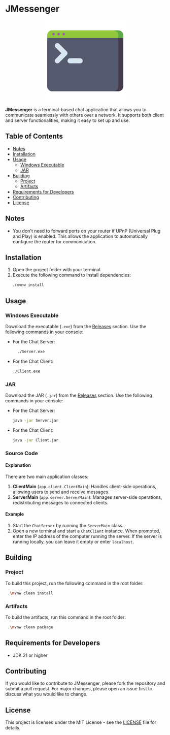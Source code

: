 # JMessenger

<div style="text-align: center;">
    <img src="src/main/resources/images/command.png" alt="command"/>
</div>

**JMessenger** is a terminal-based chat application that allows you to communicate seamlessly with others over a
network. It supports both client and server functionalities, making it easy to set up and use.

## Table of Contents

- [Notes](#notes)
- [Installation](#installation)
- [Usage](#usage)
    - [Windows Executable](#windows-executable)
    - [JAR](#jar)
- [Building](#building)
    - [Project](#project)
    - [Artifacts](#artifacts)
- [Requirements for Developers](#requirements-for-developers)
- [Contributing](#contributing)
- [License](#license)

## Notes

- You don't need to forward ports on your router if UPnP (Universal Plug and Play) is enabled. This allows the
  application to automatically configure the router for communication.

## Installation

1. Open the project folder with your terminal.
2. Execute the following command to install dependencies:

```bash
   ./mvnw install
```

## Usage

### Windows Executable

Download the executable (`.exe`) from the [Releases](https://github.com/FelipeKobra/JavaTerminalChat/releases) section.
Use the following commands in your console:

- For the Chat Server:
  ```bash
    ./Server.exe
  ```
- For the Chat Client:
    ```bash
    ./Client.exe
    ```

### JAR

Download the JAR (`.jar`) from the [Releases](https://github.com/FelipeKobra/JavaTerminalChat/releases) section. Use the
following commands in your console:

- For the Chat Server:
    ```bash
    java -jar Server.jar
    ```
- For the Chat Client:
    ```bash
  java -jar Client.jar
    ```

### Source Code

#### Explanation

There are two main application classes:

1. **ClientMain** (`app.client.ClientMain`): Handles client-side operations, allowing users to send and receive
   messages.
2. **ServerMain** (`app.server.ServerMain`): Manages server-side operations, redistributing messages to connected
   clients.

#### Example

1. Start the `ChatServer` by running the `ServerMain` class.
2. Open a new terminal and start a `ChatClient` instance. When prompted, enter the IP address of the computer running
   the server. If the server is running locally, you can leave it empty or enter `localhost`.

## Building

### Project

To build this project, run the following command in the root folder:

   ```bash
    .\mvnw clean install
   ```

### Artifacts

To build the artifacts, run this command in the root folder:

   ```bash
    .\mvnw clean package
   ```

## Requirements for Developers

- JDK 21 or higher

## Contributing

If you would like to contribute to JMessenger, please fork the repository and submit a pull request. For major changes,
please open an issue first to discuss what you would like to change.

## License

This project is licensed under the MIT License - see the [LICENSE](LICENSE) file for details.